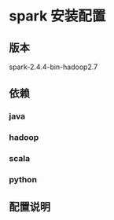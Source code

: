 # spark 安装配置

## 版本

spark-2.4.4-bin-hadoop2.7

## 依赖

### java

### hadoop

### scala

### python

## 配置说明

